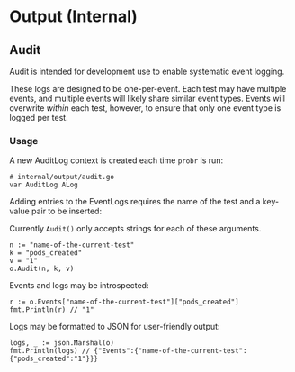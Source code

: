 # Output (Internal)

## Audit

Audit is intended for development use to enable systematic event logging.

These logs are designed to be one-per-event. Each test may have multiple events, and multiple events will likely share similar event types. Events will overwrite _within_ each test, however, to ensure that only one event type is logged per test.

### Usage

A new AuditLog context is created each time `probr` is run:

```
# internal/output/audit.go
var AuditLog ALog
```

Adding entries to the EventLogs requires the name of the test and a key-value pair to be inserted:

Currently `Audit()` only accepts strings for each of these arguments. 

```
n := "name-of-the-current-test"
k = "pods_created"
v = "1"
o.Audit(n, k, v)
```

Events and logs may be introspected:

```
r := o.Events["name-of-the-current-test"]["pods_created"]
fmt.Println(r) // "1"
```

Logs may be formatted to JSON for user-friendly output:

```
logs, _ := json.Marshal(o)
fmt.Println(logs) // {"Events":{"name-of-the-current-test":{"pods_created":"1"}}}
```
